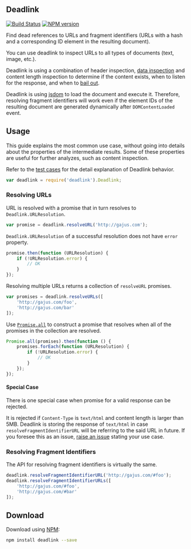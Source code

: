 ## Deadlink

[![Build Status](https://travis-ci.org/gajus/deadlink.png?branch=master)](https://travis-ci.org/gajus/deadlink)
[![NPM version](https://badge.fury.io/js/deadlink.svg)](http://badge.fury.io/js/deadlink)

Find dead references to URLs and fragment identifiers (URLs with a hash and a corresponding ID element in the resulting document).

You can use deadlink to inspect URLs to all types of documents (text, image, etc.).

Deadlink is using a combination of header inspection, [data inspection](https://github.com/mscdex/mmmagic) and content length inspection to determine if the content exists, when to listen for the response, and when to [bail out](#special-case).

Deadlink is using [jsdom](https://github.com/tmpvar/jsdom) to load the document and execute it. Therefore, resolving fragment identifiers will work even if the element IDs of the resulting document are generated dynamically after `DOMContentLoaded` event.

## Usage

This guide explains the most common use case, without going into details about the properties of the intermediate results. Some of these properties are useful for further analyzes, such as content inspection.

Refer to the [test cases](https://github.com/gajus/deadlink/tree/master/tests) for the detail explanation of Deadlink behavior.

```js
var deadlink = require('deadlink').Deadlink;
```

### Resolving URLs

URL is resolved with a promise that in turn resolves to `Deadlink.URLResolution`.

```js
var promise = deadlink.resolveURL('http://gajus.com');
```

`Deadlink.URLResolution` of a successful resolution does not have `error` property.

```js
promise.then(function (URLResolution) {
    if (!URLResolution.error) {
        // OK
    }
});
```

Resolving multiple URLs returns a collection of `resolveURL` promises.

```js
var promises = deadlink.resolveURLs([
    'http://gajus.com/foo',
    'http://gajus.com/bar'
]);
```

Use [`Promise.all`](https://developer.mozilla.org/en-US/docs/Web/JavaScript/Reference/Global_Objects/Promise/all) to construct a promise that resolves when all of the promises in the collection are resolved.

```js
Promise.all(promises).then(function () {
    promises.forEach(function (URLResolution) {
        if (!URLResolution.error) {
            // OK
        }
    });
});
```

#### Special Case

There is one special case when promise for a valid response can be rejected.

It is rejected if `Content-Type` is `text/html` and content length is larger than 5MB. Deadlink is storing the response of `text/html` in case `resolveFragmentIdentifierURL` will be referring to the said URL in future. If you foresee this as an issue, [raise an issue](https://github.com/gajus/deadlink/issues) stating your use case.

### Resolving Fragment Identifiers

The API for resolving fragment identifiers is virtually the same.

```js
deadlink.resolveFragmentIdentifierURL('http://gajus.com/#foo');
deadlink.resolveFragmentIdentifierURLs([
    'http://gajus.com/#foo',
    'http://gajus.com/#bar'
]);
```

## Download

Download using [NPM](https://www.npmjs.org/):

```sh
npm install deadlink --save
```